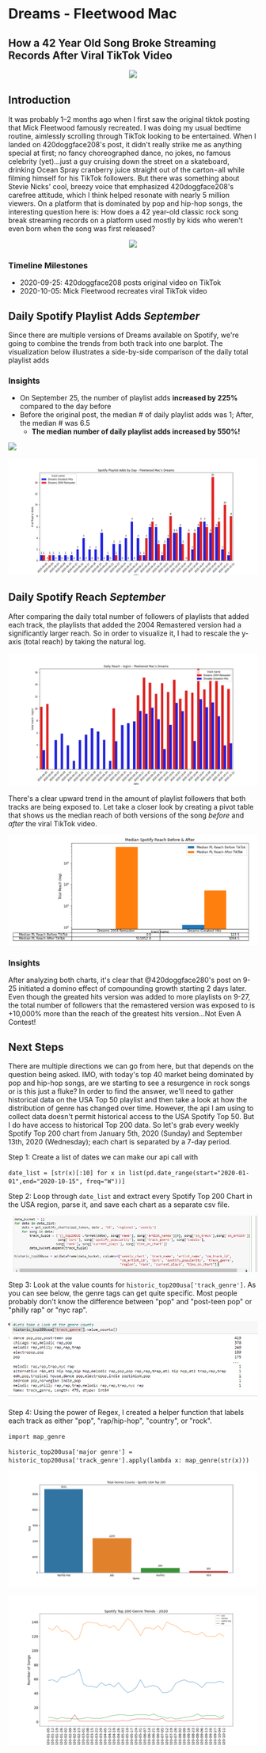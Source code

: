 # Dreams - Fleetwood Mac
## How a 42 Year Old Song Broke Streaming Records After Viral TikTok Video
<p align="center"> 
<img src="https://media.giphy.com/media/xUOwGmRx1Tu084dBzq/source.gif">
</p>

## Introduction
It was probably 1–2 months ago when I first saw the original tiktok posting that Mick Fleetwood famously recreated. I was doing my usual bedtime routine, aimlessly scrolling through TikTok looking to be entertained. When I landed on 420doggface208's post, it didn't really strike me as anything special at first; no fancy choreographed dance, no jokes, no famous celebrity (yet)…just a guy cruising down the street on a skateboard, drinking Ocean Spray cranberry juice straight out of the carton - all while filming himself for his TikTok followers. But there was something about Stevie Nicks' cool, breezy voice that emphasized 420doggface208's carefree attitude, which I think helped resonate with nearly 5 million viewers. On a platform that is dominated by pop and hip-hop songs, the interesting question here is: How does a 42 year-old classic rock song break streaming records on a platform used mostly by kids who weren't even born when the song was first released?

<p align="center"> 
<img src="https://media.giphy.com/media/WZIafcfdBcZYykqAw5/giphy.gif">
</p>

### Timeline Milestones
- 2020-09-25: 420doggface208 posts original video on TikTok
- 2020-10-05: Mick Fleetwood recreates viral TikTok video

## Daily Spotify Playlist Adds *September*
Since there are multiple versions of Dreams available on Spotify, we're going to combine the trends from both track into one barplot.
The visualization below illustrates a side-by-side comparison of the daily total playlist adds


### Insights
- On September 25, the number of playlist adds **increased by 225%** compared to the day before
- Before the original post, the median # of daily playlist adds was 1; After, the median # was 6.5
    - **The median number of daily playlist adds increased by 550%!**

![](/images/median_playlist_adds.jpeg)

![](/images/spotify_playlistadds_bothdreams.png)

## Daily Spotify Reach *September*
After comparing the daily total number of followers of playlists that added each track, the playlists that added the 2004 Remastered
version had a significantly larger reach. So in order to visualize it, I had to rescale the y-axis (total reach) by taking the natural log.

![](/images/spotify_dailyreachlog_bothdreams.png)

There's a clear upward trend in the amount of playlist followers that both tracks are being exposed to. Let take a closer look
by creating a pivot table that shows us the median reach of both versions of the song *before* and *after* the viral TikTok video.

![](/images/pt_before_after_median_reach.png)

### Insights
After analyzing both charts, it's clear that @420doggface280's post on 9-25 initiated a domino effect of compounding growth starting 2 days later. Even though the greated hits version was added to more playlists on 9-27, 
the total number of followers that the remastered version was exposed to is +10,000% more than the reach of the greatest hits version...Not Even A Contest!


## Next Steps
There are multiple directions we can go from here, but that depends on the question being asked. IMO, with today's top 40 market being dominated by pop and hip-hop songs, are we starting to see a resurgence in rock songs or is this just a fluke? In order to find the answer, we'll need to gather historical data on the USA Top 50 playlist and then take a look at how the distribution of genre has changed over time.
However, the api I am using to collect data doesn't permit historical access to the USA Spotify Top 50. But I do have access to historical Top 200 data.
So let's  grab every weekly Spotify Top 200 chart from January 5th, 2020 (Sunday) and September 13th, 2020 (Wednesday); each chart is separated by a 7-day period.

Step 1: Create a list of dates we can make our api call with

`date_list = [str(x)[:10] for x in list(pd.date_range(start="2020-01-01",end="2020-10-15", freq="W"))]`

Step 2: Loop through `date_list` and extract every Spotify Top 200 Chart in the USA region, parse it, and save each chart as a separate csv file.

![](/images/getting_top200_data.png)

Step 3: Look at the value counts for `historic_top200usa['track_genre']`.
As you can see below, the genre tags can get quite specific. Most people probably don't know the difference between "pop" and "post-teen pop" or 
"philly rap" or "nyc rap". 

![](/images/genre_value_counts.png)

Step 4: Using the power of Regex, I created a helper function that labels each track as either "pop", "rap/hip-hop", "country", or "rock".


`import map_genre`

`historic_top200usa['major genre'] = historic_top200usa['track_genre'].apply(lambda x: map_genre(str(x)))`

![](/images/total_genre_counts.png)


![](/images/top200_genre_trends_2020.png)